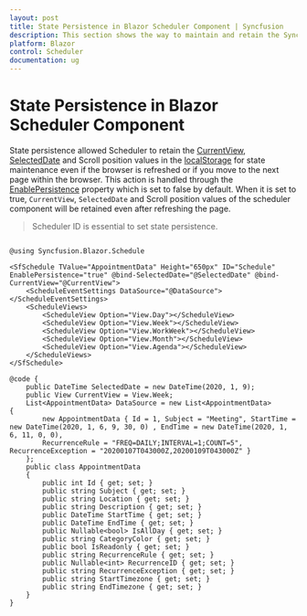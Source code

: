 ```yaml
---
layout: post
title: State Persistence in Blazor Scheduler Component | Syncfusion
description: This section shows the way to maintain and retain the Syncfusion Blazor scheduler component states even after refreshing the page.
platform: Blazor
control: Scheduler
documentation: ug
---
```


# State Persistence in Blazor Scheduler Component

State persistence allowed Scheduler to retain the [CurrentView](https://help.syncfusion.com/cr/blazor/Syncfusion.Blazor.Schedule.SfSchedule-1.html#Syncfusion_Blazor_Schedule_SfSchedule_1_CurrentView), [SelectedDate](https://help.syncfusion.com/cr/blazor/Syncfusion.Blazor.Schedule.SfSchedule-1.html#Syncfusion_Blazor_Schedule_SfSchedule_1_SelectedDate) and Scroll position values in the [localStorage](https://www.w3schools.com/html/html5_webstorage.asp#) for state maintenance even if the browser is refreshed or if you move to the next page within the browser. This action is handled through the [EnablePersistence](https://help.syncfusion.com/cr/blazor/Syncfusion.Blazor.Schedule.SfSchedule-1.html#Syncfusion_Blazor_Schedule_SfSchedule_1_EnablePersistence) property which is set to false by default. When it is set to true, `CurrentView`, `SelectedDate` and Scroll position values of the scheduler component will be retained even after refreshing the page.

> Scheduler ID is essential to set state persistence.

```cshtml

@using Syncfusion.Blazor.Schedule

<SfSchedule TValue="AppointmentData" Height="650px" ID="Schedule" EnablePersistence="true" @bind-SelectedDate="@SelectedDate" @bind-CurrentView="@CurrentView">
    <ScheduleEventSettings DataSource="@DataSource"></ScheduleEventSettings>
    <ScheduleViews>
        <ScheduleView Option="View.Day"></ScheduleView>
        <ScheduleView Option="View.Week"></ScheduleView>
        <ScheduleView Option="View.WorkWeek"></ScheduleView>
        <ScheduleView Option="View.Month"></ScheduleView>
        <ScheduleView Option="View.Agenda"></ScheduleView>
    </ScheduleViews>
</SfSchedule>

@code {
    public DateTime SelectedDate = new DateTime(2020, 1, 9);
    public View CurrentView = View.Week;
    List<AppointmentData> DataSource = new List<AppointmentData>
{
        new AppointmentData { Id = 1, Subject = "Meeting", StartTime = new DateTime(2020, 1, 6, 9, 30, 0) , EndTime = new DateTime(2020, 1, 6, 11, 0, 0),
        RecurrenceRule = "FREQ=DAILY;INTERVAL=1;COUNT=5", RecurrenceException = "20200107T043000Z,20200109T043000Z" }
    };
    public class AppointmentData
    {
        public int Id { get; set; }
        public string Subject { get; set; }
        public string Location { get; set; }
        public string Description { get; set; }
        public DateTime StartTime { get; set; }
        public DateTime EndTime { get; set; }
        public Nullable<bool> IsAllDay { get; set; }
        public string CategoryColor { get; set; }
        public bool IsReadonly { get; set; }
        public string RecurrenceRule { get; set; }
        public Nullable<int> RecurrenceID { get; set; }
        public string RecurrenceException { get; set; }
        public string StartTimezone { get; set; }
        public string EndTimezone { get; set; }
    }
}
```